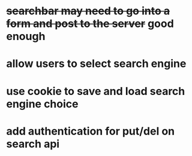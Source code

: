 # ~~searchbar may need to go into a form and post to the server~~ good enough
# allow users to select search engine
# use cookie to save and load search engine choice
# add authentication for put/del on search api